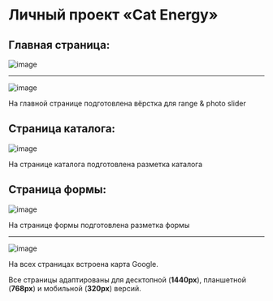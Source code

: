 # Личный проект «Cat Energy»

## Главная страница:
![image](https://user-images.githubusercontent.com/79718282/219884055-73f4e228-8151-4162-8380-4141586e0d88.png)

----

![image](https://user-images.githubusercontent.com/79718282/219884363-1e248009-7a76-446e-a1da-cee3aed264dc.png)

На главной странице подготовлена вёрстка для range & photo slider

## Страница каталога:
![image](https://user-images.githubusercontent.com/79718282/219886328-17ee4a45-e47f-492e-9e7d-d3a2047a3bee.png)

На странице каталога подготовлена разметка каталога

## Страница формы:
![image](https://user-images.githubusercontent.com/79718282/219887662-734d6e6d-36b6-4487-92cc-f78257930dec.png)


На странице формы подготовлена разметка формы

----

![image](https://user-images.githubusercontent.com/79718282/219888227-1e034d8f-59ee-4f1c-b83c-df0bee618ae3.png)

На всех страницах встроена карта Google.

Все страницы адаптированы для десктопной (**1440px**), планшетной (**768px**) и мобильной (**320px**) версий.
